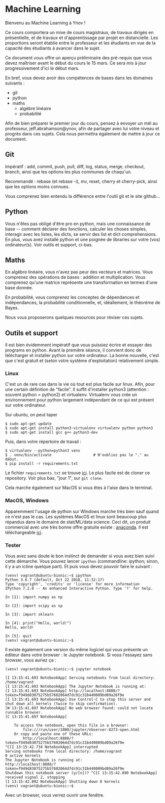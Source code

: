 # Machine Learning

Bienvenu au Machine Learning à Ynov !

Ce cours comportera un mixe de cours magistraux, de travaux dirigés en
présentielle, et de travaux et d'apprentissage par projet en
distancielle.  Les proportions seront établie entre le professeur et
les étudiants en vue de la capacité des étudiants à avancer dans le
sujet.

Ce document vous offre un aperçu préliminaire des pré-requis que vous
devez maîtriser avant le début du cours le 15 mars.  Ce sera mis à
jour progressivement d'ici le début mars.

En bref, vous devez avoir des compétences de bases dans les domaines
suivants :

* git
* python
* maths
  * algèbre linéaire
  * probabilité

Afin de bien préparer le premier jour du cours, pensez à envoyer un
mél au professeur, jeff.abrahamson@ynov, afin de partager avec lui
votre niveau et progrès dans ces sujets.  Cela nous permettra
également de mettre à jour ce document.


## Git

Impératif : add, commit, push, pull, diff, log, status, merge,
checkout, branch, ainsi que les options les plus communes de chaqu'un.

Recommandé : rebase (et rebase -i), mv, reset, cherry et cherry-pick,
ainsi que les options moins connues.

Vous comprenez bien entendu la différence entre l'outil git et le site
github...


## Python

Vous n'êtes pas obligé d'être pro en python, mais une connaissance de
base -- comment déclarer des fonctions, calculer les choses simples,
interagir avec les listes, les dicts, se servir des list et dict
comprehensions.  En plus, vous avez installé python et une poignée de
libraries sur votre (vos) ordinateur(s).  Voir outils et support,
ci-bas.


## Maths

En algèbre linéaire, vous n'avez pas peur des vecteurs et matrices.
Vous comprenez des opérations de bases : addition et multiplication.
Vous comprenez qu'une matrice représente une transformation en termes
d'une base donnée.

En probabilité, vous comprenez les conceptes de dépendances et
indépendances, la probabilité conditionnelle, et, idéallement, le
théorème de Bayes.

Nous vous proposerons quelques resources pour réviser ces sujets.


## Outils et support

Il est bien évidemment impératif que vous puissiez écrire et essayer
des programs en python.  Avant la première séance, il convient donc de
télécharger et installer python sur votre ordinateur.  La bonne
nouvelle, c'est que c'est gratuit et (selon votre système
d'exploitation) relativement simple.

### Linux

C'est un de rare cas dans la vie où tout est plus facile sur linux.
Afin, pour une certain définition de "facile".  Il suffit d'installer
python3 (attention : souvent python = python2) et virtualenv.
Virtualenv vous crée un environnement pour python largement
indépendant de ce qui est présent sur votre ordinateur.

Sur ubuntu, on peut taper

    $ sudo apt-get update
	$ sudo apt-get install python3-virtualenv virtualenv python python3
	$ sudo apt-get install gcc g++ python3-dev

Puis, dans votre répertoire de travail :

    $ virtualenv --python=python3 venv
	$ . venv/bin/activate                   # N'oubliez pas le "." au début.
	$ pip install -r requirements.txt

Le fichier `requirements.txt` se trouve [ici](requirements.txt).  Le
plus facile est de cloner ce repository.  Voir plus bas, "jour 1", sur
`git clone`.

Cela marche également sur MacOS si vous êtes à l'aise dans le terminal.

### MacOS, Windows

Apparemment l'usage de python sur Windows marche très bien sauf quand
ce n'est pas le cas.  Les systèmes MacOS et linux sont beaucoup plus
répandus dans le domaine de stat/ML/data science.  Ceci dit, un
produit commercial avec une très bonne offre gratuite existe :
[anaconda](https://www.anaconda.com/).  Il est téléchargeable
[ici](https://www.anaconda.com/download/).

### Tester

Vous avez sans doute le bon instinct de demander si vous avez bien
suivi cette démarche.  Vous pouvez lancer `ipython` (commandline:
ipython; sinon, il y a un icône quelque part).  Et puis vous devez
pouvoir faire le suivant :

	(venv) vagrant@ubuntu-bionic:~$ ipython
	Python 3.6.7 (default, Oct 22 2018, 11:32:17)
	Type 'copyright', 'credits' or 'license' for more information
	IPython 7.2.0 -- An enhanced Interactive Python. Type '?' for help.

	In [1]: import numpy as np

	In [2]: import scipy as sp

	In [3]: import sklearn

	In [4]: print("Hello, world!")
	Hello, world!

	In [5]: quit
	(venv) vagrant@ubuntu-bionic:~$

Il existe également une version du même logiciel qui vous présente un
éditeur dans votre browser : le Jupyter notebook.  Si vous l'essayez
sans browser, vous auriez ça :

	(venv) vagrant@ubuntu-bionic:~$ jupyter notebook

	[I 13:15:41.693 NotebookApp] Serving notebooks from local directory: /home/vagrant
	[I 13:15:41.693 NotebookApp] The Jupyter Notebook is running at:
	[I 13:15:41.693 NotebookApp] http://localhost:8888/?token=f949d83075275b57602064d7dc91c31b449009bd09a26f9e
	[I 13:15:41.693 NotebookApp] Use Control-C to stop this server and shut down all kernels (twice to skip confirmation).
	[W 13:15:41.697 NotebookApp] No web browser found: could not locate runnable browser.
	[C 13:15:41.697 NotebookApp]

		To access the notebook, open this file in a browser:
			file:///run/user/1000/jupyter/nbserver-8273-open.html
		Or copy and paste one of these URLs:
			http://localhost:8888/?token=f949d83075275b57602064d7dc91c31b449009bd09a26f9e
	^C[I 13:15:42.734 NotebookApp] interrupted
	Serving notebooks from local directory: /home/vagrant
	0 active kernels
	The Jupyter Notebook is running at:
	http://localhost:8888/?token=f949d83075275b57602064d7dc91c31b449009bd09a26f9e
	Shutdown this notebook server (y/[n])? ^C[C 13:15:42.890 NotebookApp] received signal 2, stopping
	[I 13:15:42.892 NotebookApp] Shutting down 0 kernels
	(venv) vagrant@ubuntu-bionic:~$

Avec un browser, vous verrez ouvrir une fenêtre.


